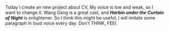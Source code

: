 Today I create an new project about CV, My voice is low and weak, so I want to change it.
Wang Gang is a great cast, and ***Harbin under the Curtain of Night*** is enlightener. So I think this might be useful, I will imitate some paragraph in loud voice every day.
Don't THINK, FEEl.